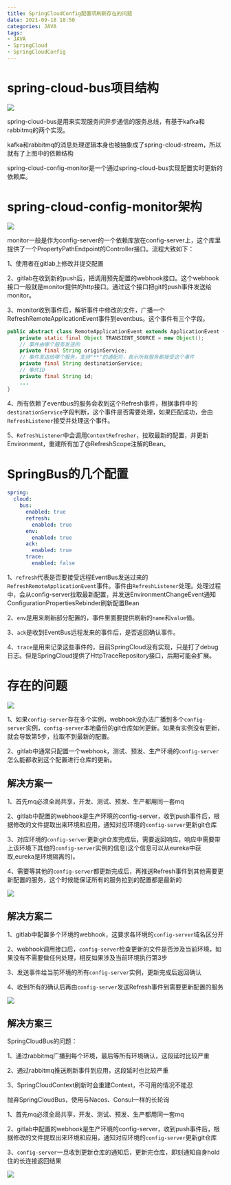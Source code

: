 ```yaml
---
title: SpringCloudConfig配置项刷新存在的问题
date: 2021-09-18 18:50
categories: JAVA
tags: 
- JAVA
- SpringCloud
- SpringCloudConfig
---
```


# spring-cloud-bus项目结构

![](./spring-cloud-monitor.svg)

spring-cloud-bus是用来实现服务间异步通信的服务总线，有基于kafka和rabbitmq的两个实现。

kafka和rabbitmq的消息处理逻辑本身也被抽象成了spring-cloud-stream，所以就有了上图中的依赖结构

spring-cloud-config-monitor是一个通过spring-cloud-bus实现配置实时更新的依赖库。

# spring-cloud-config-monitor架构

![](./config-server-refresh-single.svg)

monitor一般是作为config-server的一个依赖库放在config-server上，这个库里提供了一个PropertyPathEndpoint的Controller接口。流程大致如下：

1、使用者在gitlab上修改并提交配置

2、gitlab在收到新的push后，把调用预先配置的webhook接口。这个webhook接口一般就是monitor提供的http接口。通过这个接口把git的push事件发送给monitor。

3、monitor收到事件后，解析事件中修改的文件，广播一个RefreshRemoteApplicationEvent事件到eventbus。这个事件有三个字段。

```java
public abstract class RemoteApplicationEvent extends ApplicationEvent {
	private static final Object TRANSIENT_SOURCE = new Object();
    // 事件由哪个服务发送的
	private final String originService;
    // 事件发送给哪个服务，支持"**"的通配符，表示所有服务都接受这个事件
	private final String destinationService;
    // 事件ID
	private final String id;
    ...
}
```

4、所有依赖了eventbus的服务会收到这个Refresh事件，根据事件中的`destinationService`字段判断，这个事件是否需要处理，如果匹配成功，会由`RefreshListener`接受并处理这个事件。

5、`RefreshListener`中会调用`ContextRefresher`，拉取最新的配置，并更新Environment，重建所有加了@RefreshScope注解的Bean。

# SpringBus的几个配置

```yaml
spring:
  cloud:
    bus:
      enabled: true
      refresh:
        enabled: true
      env:
        enabled: true
      ack:
        enabled: true
      trace:
        enabled: false
```

1、`refresh`代表是否要接受远程EventBus发送过来的`RefreshRemoteApplicationEvent`事件。事件由`RefreshListener`处理。处理过程中，会从config-server拉取最新配置，并发送EnvironmentChangeEvent通知ConfigurationPropertiesRebinder刷新配置Bean

2、`env`是用来刷新部分配置的，事件里面要提供刷新的`name`和`value`值。

3、`ack`是收到EventBus远程发来的事件后，是否返回确认事件。

4、`trace`是用来记录这些事件的，目前SpringCloud没有实现，只是打了debug日志。但是SpringCloud提供了HttpTraceRepository接口，后期可能会扩展。

# 存在的问题

![](./config-server-refresh-config.svg)

1、如果`config-server`存在多个实例，webhook没办法广播到多个`config-server`实例，`config-server`本地备份的git仓库如何更新。如果有实例没有更新，就会导致第5步，拉取不到最新的配置。

2、gitlab中通常只配置一个webhook，测试、预发、生产环境的`config-server`怎么能都收到这个配置进行仓库的更新。

## 解决方案一

1、首先mq必须全局共享，开发、测试、预发、生产都用同一套mq

2、gitlab中配置的webhook是生产环境的config-server，收到push事件后，根据修改的文件提取出来环境和应用，通知对应环境的`config-server`更新git仓库

3、对应环境的`config-server`更新git仓库完成后，需要返回响应，响应中需要带上该环境下其他的`config-server`实例的信息(这个信息可以从eureka中获取,eureka是环境隔离的)。

4、需要等其他的`config-server`都更新完成后，再推送Refresh事件到其他需要更新配置的服务，这个时候能保证所有的服务拉到的配置都是最新的

![](./config-server-refresh-multi-profile.svg)

## 解决方案二

1、gitlab中配置多个环境的webhook，这要求各环境的`config-server`域名区分开

2、webhook调用接口后，`config-server`检查更新的文件是否涉及当前环境，如果没有不需要做任何处理，相反如果涉及当前环境执行第3步

3、发送事件给当前环境的所有`config-server`实例，更新完成后返回确认

4、收到所有的确认后再由`config-server`发送Refresh事件到需要更新配置的服务

![](./config-server-refresh-isolation.svg)

## 解决方案三

SpringCloudBus的问题：

1、通过rabbitmq广播到每个环境，最后等所有环境确认，这段延时比较严重

2、通过rabbitmq推送刷新事件到应用，这段延时也比较严重

3、SpringCloudContext刷新时会重建Context，不可用的情况不能忍

抛弃SpringCloudBus，使用与Nacos、Consul一样的长轮询

1、首先mq必须全局共享，开发、测试、预发、生产都用同一套mq

2、gitlab中配置的webhook是生产环境的config-server，收到push事件后，根据修改的文件提取出来环境和应用，通知对应环境的`config-server`更新git仓库

3、`config-server`一旦收到更新仓库的通知后，更新完仓库，即刻通知自身hold住的长连接返回结果

![](./config-server-refresh-long-polling.svg)
